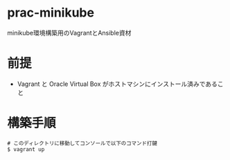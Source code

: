 # prac-minikube
minikube環境構築用のVagrantとAnsible資材

# 前提
- Vagrant と Oracle Virtual Box がホストマシンにインストール済みであること

# 構築手順
```
# このディレクトリに移動してコンソールで以下のコマンド打鍵
$ vagrant up
```
